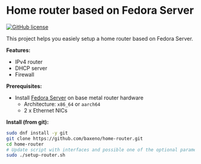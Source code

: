 # Home router based on Fedora Server

[![GitHub license](https://img.shields.io/github/license/baxeno/home-router)](https://github.com/baxeno/home-router/blob/main/LICENSE)

This project helps you easiely setup a home router based on Fedora Server.

**Features:**

- IPv4 router
- DHCP server
- Firewall

**Prerequisites:**

- Install [Fedora Server](https://fedoraproject.org/server/) on base metal router hardware
  - Architecture: `x86_64` or `aarch64`
  - 2 x Ethernet NICs

**Install (from git):**

```bash
sudo dnf install -y git
git clone https://github.com/baxeno/home-router.git
cd home-router
# Update script with interfaces and possible one of the optional parameters
sudo ./setup-router.sh
```

